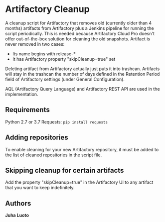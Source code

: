 # Artifactory Cleanup

A cleanup script for Artifactory that removes old (currently older than 4 months) artifacts from Artifactory plus a Jenkins pipeline for running the script periodically. This is needed because Artifactory Cloud Pro doesn't offer out-of-the-box solution for cleaning the old snapshots. Artifact is never removed in two cases:

- Its name begins with release-\*
- It has Artifactory property "skipCleanup=true" set

Deleting artifact from Artifactory actually just puts it into trashcan. Artifacts will stay in the trashcan the number of days defined in the Retention Period field of Artifactory settings (under General Configuration).

AQL (Artifactory Query Language) and Artifactory REST API are used in the implementation.

## Requirements

Python 2.7 or 3.7
Requests: `pip install requests`

## Adding repositories

To enable cleaning for your new Artifactory repository, it must be added to the list of cleaned repositories in the script file.

## Skipping cleanup for certain artifacts

Add the property "skipCleanup=true" in the Artifactory UI to any artifact that you want to keep indefinitely.

## Authors

**Juha Luoto**
